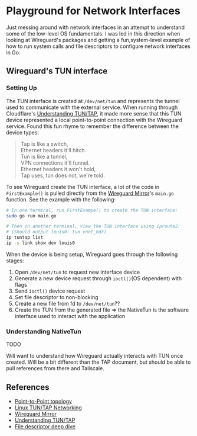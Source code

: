 # Playground for Network Interfaces

Just messing around with network interfaces in an attempt to understand
some of the low-level OS fundamentals. I was led in this direction when
looking at Wireguard's packages and getting a fun,system-level example of
how to run system calls and file descriptors to configure network interfaces
in Go.

## Wireguard's TUN interface

### Setting Up

The TUN interface is created at `/dev/net/tun` and represents the tunnel
used to communicate with the external service. When running through
Cloudflare's [Understanding TUN/TAP][], it made more sense that this TUN
device represented a local point-to-point connection with the Wireguard
service. Found this fun rhyme to remember the difference between the 
device types:

> Tap is like a switch,\
Ethernet headers it'll hitch.\
Tun is like a tunnel,\
VPN connections it'll funnel.\
Ethernet headers it won't hold,\
Tap uses, tun does not, we're told.

To see Wireguard create the TUN interface, a lot of the code in 
`FirstExample()` is pulled directly from the [Wireguard Mirror][]'s
`main.go` function. See the example with the following:

```bash
# In one terminal, run FirstExampe() to create the TUN interface:
sudo go run main.go

# Then in another terminal, view the TUN interface using iproute2:
# (Should output louis0: tun vnet_hdr)
ip tuntap list
ip -s link show dev louis0
```

When the device is being setup, Wireguard goes through the following
stages:

1. Open `/dev/net/tun` to request new interface device
2. Generate a new device request through `ioctl()`(OS dependent) with flags
3. Send `ioctl()` device request
4. Set file descriptor to non-blocking
5. Create a new file from fd to `/dev/net/tun`??
6. Create the TUN from the generated file => the NativeTun is the software interface used to interact with the application

### Understanding NativeTun

TODO

Will want to understand how Wireguard actually interacts with TUN
once created. Will be a bit different than the TAP document, but
should be able to pull references from there and Tailscale.

## References

- [Point-to-Point topology][]
- [Linux TUN/TAP Networking][]
- [Wireguard Mirror][]
- [Understanding TUN/TAP][]
- [File descriptor deep dive][]

[Linux TUN/TAP Networking]: https://docs.kernel.org/networking/tuntap.html
[Wireguard Mirror]: https://github.com/tailscale/wireguard-go
[Point-to-Point topology]: https://lightyear.ai/blogs/point-to-point-leased-lines-p2p-vs-wavelength-circuits
[Understanding TUN/TAP]: https://blog.cloudflare.com/virtual-networking-101-understanding-tap/
[File descriptor deep dive]: https://copyconstruct.medium.com/nonblocking-i-o-99948ad7c957
